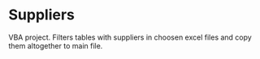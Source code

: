 # Suppliers
VBA project. Filters tables with suppliers in choosen excel files and copy them altogether to main file.

